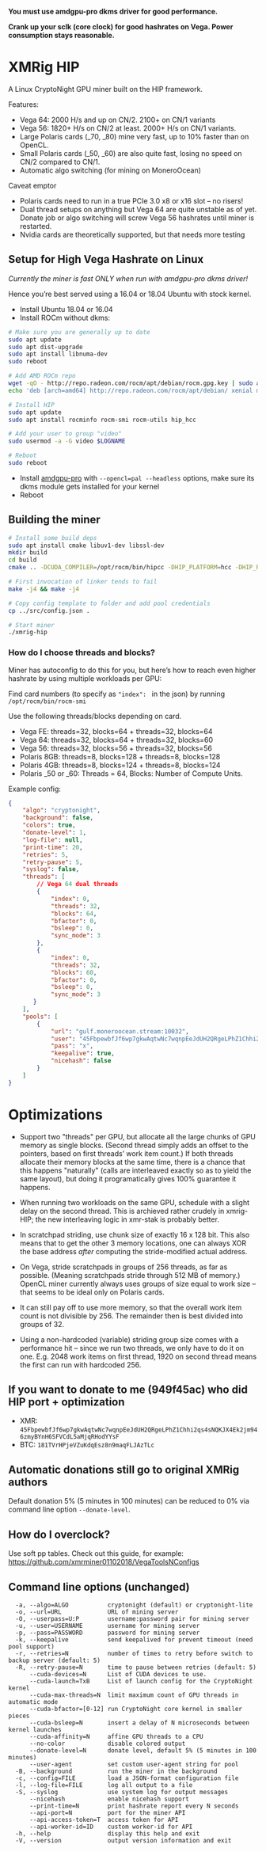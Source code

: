 **You must use amdgpu-pro dkms driver for good performance.**

**Crank up your sclk (core clock) for good hashrates on Vega. Power consumption stays reasonable.**

# XMRig HIP

A Linux CryptoNight GPU miner built on the HIP framework.

Features:
- Vega 64: 2000 H/s and up on CN/2. 2100+ on CN/1 variants
- Vega 56: 1820+ H/s on CN/2 at least. 2000+ H/s on CN/1 variants.
- Large Polaris cards (_70, _80) mine very fast, up to 10% faster than on OpenCL.
- Small Polaris cards (_50, _60) are also quite fast, losing no speed on CN/2 compared to CN/1.
- Automatic algo switching (for mining on MoneroOcean)

Caveat emptor
- Polaris cards need to run in a true PCIe 3.0 x8 or x16 slot – no
  risers!
- Dual thread setups on anything but Vega 64 are quite unstable
  as of yet. Donate job or algo switching will screw Vega 56 hashrates
  until miner is restarted.
- Nvidia cards are theoretically supported, but that needs more
  testing

## Setup for High Vega Hashrate on Linux

*Currently the miner is fast ONLY when run with amdgpu-pro dkms driver!*

Hence you’re best served using a 16.04 or 18.04 Ubuntu with stock kernel.

- Install Ubuntu 18.04 or 16.04
- Install ROCm without dkms:
```bash
# Make sure you are generally up to date
sudo apt update
sudo apt dist-upgrade
sudo apt install libnuma-dev
sudo reboot

# Add AMD ROCm repo
wget -qO - http://repo.radeon.com/rocm/apt/debian/rocm.gpg.key | sudo apt-key add -
echo 'deb [arch=amd64] http://repo.radeon.com/rocm/apt/debian/ xenial main' | sudo tee /etc/apt/sources.list.d/rocm.list

# Install HIP
sudo apt update
sudo apt install rocminfo rocm-smi rocm-utils hip_hcc

# Add your user to group "video"
sudo usermod -a -G video $LOGNAME

# Reboot
sudo reboot
```
- Install [amdgpu-pro](https://www.amd.com/en/support/kb/release-notes/rn-prorad-lin-18-40) with `--opencl=pal --headless` options, make sure its dkms module gets installed for your kernel
- Reboot

## Building the miner
```bash
# Install some build deps
sudo apt install cmake libuv1-dev libssl-dev
mkdir build
cd build
cmake .. -DCUDA_COMPILER=/opt/rocm/bin/hipcc -DHIP_PLATFORM=hcc -DHIP_ROOT_DIR=/opt/rocm/hip -DWITH_HTTPD=OFF

# First invocation of linker tends to fail
make -j4 && make -j4

# Copy config template to folder and add pool credentials
cp ../src/config.json .

# Start miner
./xmrig-hip

```

### How do I choose threads and blocks?
Miner has autoconfig to do this for you, but here’s how to reach even higher hashrate by using multiple workloads per GPU:

Find card numbers (to specify as `"index": ` in the json) by running `/opt/rocm/bin/rocm-smi`

Use the following threads/blocks depending on card.

- Vega FE: threads=32, blocks=64 + threads=32, blocks=64
- Vega 64: threads=32, blocks=64 + threads=32, blocks=60
- Vega 56: threads=32, blocks=56 + threads=32, blocks=56
- Polaris 8GB: threads=8, blocks=128 + threads=8, blocks=128
- Polaris 4GB: threads=8, blocks=124 + threads=8, blocks=124
- Polaris _50 or _60: Threads = 64, Blocks: Number of Compute Units.


Example config:

```json
{
    "algo": "cryptonight",
    "background": false,
    "colors": true,
    "donate-level": 1,
    "log-file": null,
    "print-time": 20,
    "retries": 5,
    "retry-pause": 5,
    "syslog": false,
    "threads": [
        // Vega 64 dual threads
        {
            "index": 0,
            "threads": 32,
            "blocks": 64,
            "bfactor": 0,
            "bsleep": 0,
            "sync_mode": 3
        },
        {
            "index": 0,
            "threads": 32,
            "blocks": 60,
            "bfactor": 0,
            "bsleep": 0,
            "sync_mode": 3
       }
    ],
    "pools": [
        {
            "url": "gulf.moneroocean.stream:10032",
            "user": "45FbpewbfJf6wp7gkwAqtwNc7wqnpEeJdUH2QRgeLPhZ1Chhi2qs4sNQKJX4Ek2jm946zmyBYnH6SFVCdL5aMjqRHodYYsF",
            "pass": "x",
            "keepalive": true,
            "nicehash": false
        }
    ]
}
```

# Optimizations
- Support two "threads" per GPU, but allocate all the large chunks of GPU memory as single blocks. (Second thread simply adds an offset to the pointers, based on first threads’ work item count.) If both threads allocate their memory blocks at the same time, there is a chance that this happens "naturally"  (calls are interleaved exactly so as to yield the same layout), but doing it programatically gives 100% guarantee it happens.

- When running two workloads on the same GPU, schedule with a slight delay on the second thread. This is archieved rather crudely in xmrig-HIP; the new interleaving logic in xmr-stak is probably better.

- In scratchpad striding, use chunk size of exactly 16 x 128 bit. This also means that to get the other 3 memory locations, one can always XOR the base address *after* computing the stride-modified actual address.

- On Vega, stride scratchpads in groups of 256 threads, as far as possible. (Meaning scratchpads stride through 512 MB of memory.) OpenCL miner currently always uses groups of size equal to work size – that seems to be ideal only on Polaris cards.

- It can still pay off to use more memory, so that the overall work item count is not divisible by 256. The remainder then is best divided into groups of 32.

- Using a non-hardcoded (variable) striding group size comes with a performance hit – since we run two threads, we only have to do it on one. E.g. 2048 work items on first thread, 1920 on second thread means the first can run with hardcoded 256.

## If you want to donate to me (949f45ac) who did HIP port + optimization
* XMR: `45FbpewbfJf6wp7gkwAqtwNc7wqnpEeJdUH2QRgeLPhZ1Chhi2qs4sNQKJX4Ek2jm946zmyBYnH6SFVCdL5aMjqRHodYYsF`
* BTC: `181TVrHPjeVZuKdqEsz8n9maqFLJAzTLc`

## Automatic donations still go to original XMRig authors
Default donation 5% (5 minutes in 100 minutes) can be reduced to 0% via command line option `--donate-level`.

## How do I overclock?
Use soft pp tables.
Check out this guide, for example: https://github.com/xmrminer01102018/VegaToolsNConfigs

## Command line options (unchanged)
```
  -a, --algo=ALGO           cryptonight (default) or cryptonight-lite
  -o, --url=URL             URL of mining server
  -O, --userpass=U:P        username:password pair for mining server
  -u, --user=USERNAME       username for mining server
  -p, --pass=PASSWORD       password for mining server
  -k, --keepalive           send keepalived for prevent timeout (need pool support)
  -r, --retries=N           number of times to retry before switch to backup server (default: 5)
  -R, --retry-pause=N       time to pause between retries (default: 5)
      --cuda-devices=N      List of CUDA devices to use.
      --cuda-launch=TxB     List of launch config for the CryptoNight kernel
      --cuda-max-threads=N  limit maximum count of GPU threads in automatic mode
      --cuda-bfactor=[0-12] run CryptoNight core kernel in smaller pieces
      --cuda-bsleep=N       insert a delay of N microseconds between kernel launches
      --cuda-affinity=N     affine GPU threads to a CPU
      --no-color            disable colored output
      --donate-level=N      donate level, default 5% (5 minutes in 100 minutes)
      --user-agent          set custom user-agent string for pool
  -B, --background          run the miner in the background
  -c, --config=FILE         load a JSON-format configuration file
  -l, --log-file=FILE       log all output to a file
  -S, --syslog              use system log for output messages
      --nicehash            enable nicehash support
      --print-time=N        print hashrate report every N seconds
      --api-port=N          port for the miner API
      --api-access-token=T  access token for API
      --api-worker-id=ID    custom worker-id for API
  -h, --help                display this help and exit
  -V, --version             output version information and exit
```
